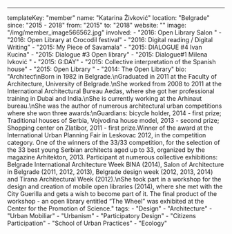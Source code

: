 ---
  templateKey: "member"
  name: "Katarina Živković"
  location: "Belgrade"
  since: "2015 - 2018"
  from: "2015"
  to: "2018"
  website: ""
  image: "/img/member_image566562.jpg"
  involved: 
    - "2016: Open Library Salon "
    - "2016: Open Library at Crocodil festival"
    - "2016: Digital reading / Digital Writing"
    - "2015: My Piece of Savamala"
    - "2015: DIALOGUE #4 Ivan Kucina"
    - "2015: Dialogue #3 Open library"
    - "2015: Dialogue#1 Milena Ivković "
    - "2015: G:DAY"
    - "2015: Collective interpretation of the Spanish house"
    - "2015: Open Library "
    - "2014: The Open Library"
  bio: "Architect\nBorn in 1982 in Belgrade.\nGraduated in 2011 at the Faculty of Architecture, University of Belgrade.\nShe worked from 2008 to 2011 at the International Architectural Bureau Aedas, where she got her professional training in Dubai and India.\nShe is currently working at the Arhinaut bureau.\nShe was the author of numerous architectural urban competitions where she won three awards:\nGuardians: bicycle holder, 2014 - first prize; Traditional houses of Serbia, Vojvodina house model, 2013 - second prize; Shopping center on Zlatibor, 2011 - first prize.Winner of the award at the International Urban Planning Fair in Leskovac 2012, in the competition category. One of the winners of the 33/33 competition, for the selection of the 33 best young Serbian architects aged up to 33, organized by the magazine Arhitekton, 2013. Participant at numerous collective exhibitions: Belgrade International Architecture Week BINA (2014), Salon of Architecture in Belgrade (2011, 2012, 2013), Belgrade design week (2012, 2013, 2014) and Tirana Architectural Week (2012).\nShe took part in a workshop for the design and creation of mobile open libraries (2014), where she met with the City Guerilla and gets a wish to become part of it. The final product of the workshop - an open library entitled “The Wheel” was exhibited at the Center for the Promotion of Science."
  tags: 
    - "Design"
    - "Architecture"
    - "Urban Mobiliar"
    - "Urbanism"
    - "Participatory Design"
    - "Citizens Participation"
    - "School of Urban Practices"
    - "Ecology"
